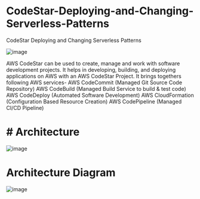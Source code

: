 # CodeStar-Deploying-and-Changing-Serverless-Patterns
CodeStar Deploying and Changing Serverless Patterns


![image](https://github.com/felixdagnon/CodeStar-Deploying-and-Changing-Serverless-Patterns/assets/91665833/e017ed3f-a750-48d1-a4ff-10b998459109)

AWS CodeStar can be used to create, manage and work with software development projects. It helps in developing, building, and deploying applications on AWS with an AWS CodeStar Project.
It brings togethers following AWS services-
AWS CodeCommit (Managed Git Source Code Repository)
AWS CodeBuild (Managed Build Service to build & test code)
AWS CodeDeploy (Automated Software Development)
AWS CloudFormation (Configuration Based Resource Creation)
AWS CodePipeline (Managed CI/CD Pipeline)


# # Architecture 

![image](https://github.com/felixdagnon/CodeStar-Deploying-and-Changing-Serverless-Patterns/assets/91665833/1b11632d-2649-469f-98fb-b525094418f7)

# Architecture Diagram

![image](https://github.com/felixdagnon/CodeStar-Deploying-and-Changing-Serverless-Patterns/assets/91665833/65d2121a-3d16-48aa-8437-f47b1123df73)



